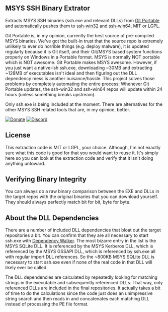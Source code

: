 MSYS SSH Binary Extrator
------------------------

Extracts MSYS SSH binaries (ssh.exe and relevant DLLs) from [Git Portable](https://git-scm.com/download/win) and automatically pushes them to [ssh-win32](https://github.com/cubiclesoft/ssh-win32) and [ssh-win64](https://github.com/cubiclesoft/ssh-win32).  MIT or LGPL.

Git Portable is, in my opinion, currently the best source of pre-compiled MSYS binaries.  We've got the built-in trust that the source repo is extremely unlikely to ever do horrible things (e.g. deploy malware), it is updated regularly because it is Git itself, and their Git/MSYS based system functions properly on Windows in a Portable format.  MSYS is normally NOT portable which is NOT awesome.  Git Portable makes MSYS awesome.  However, if you just want a native-ish ssh.exe, downloading ~30MB and extracting ~128MB of executables isn't ideal and then figuring out the DLL dependency mess is another nuisance/hassle.  This project solves those problems by completely automating the entire process:  Whenever Git Portable updates, the ssh-win32 and ssh-win64 repos will update within 24 hours (unless something breaks upstream).

Only ssh.exe is being included at the moment.  There are alternatives for the other MSYS SSH related tools that are, in my opinion, better.

[![Donate](https://cubiclesoft.com/res/donate-shield.png)](https://cubiclesoft.com/donate/) [![Discord](https://img.shields.io/discord/777282089980526602?label=chat&logo=discord)](https://cubiclesoft.com/product-support/github/)

License
-------

This extraction code is MIT or LGPL, your choice.  Although, I'm not exactly sure what this code is good for that you would want to reuse it.  It's simply here so you can look at the extraction code and verify that it isn't doing anything untoward.

Verifying Binary Integrity
--------------------------

You can always do a raw binary comparison between the EXE and DLLs in the target repos with the original binaries that you can download yourself.  They should always perfectly match bit for bit, byte for byte.

About the DLL Dependencies
--------------------------

There are a number of included DLL dependencies that bloat out the target repositories a bit.  You can confirm that they are all necessary to start ssh.exe with [Dependency Walker](http://dependencywalker.com/).  The most bizarre entry in the list is the MSYS SQLite DLL.  It is referenced by the MSYS Kerberos DLL, which is referenced by the MSYS GSSAPI DLL, which is referenced by ssh.exe all with regular import DLL references.  So the ~800KB MSYS SQLite DLL is necessary to start ssh.exe even if none of the real code in that DLL will likely ever be called.

The DLL dependencies are calculated by repeatedly looking for matching strings in the executable and subsequently referenced DLLs.  That way, only referenced DLLs are included in the final repositories.  It actually takes a bit of time to do the calculations since the code just does an unimpressive string search and then reads in and concatenates each matching DLL instead of processing the PE file format.
